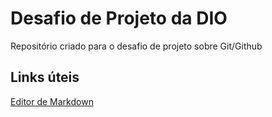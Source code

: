 # Desafio de Projeto da DIO
 Repositório criado para o desafio de projeto sobre Git/Github
## Links úteis
[Editor de Markdown](https://typora.io/)
